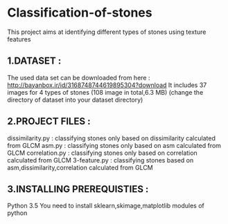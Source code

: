 # Classification-of-stones
This project aims at identifying different types of stones using texture features

## 1.DATASET :
The used data set can be downloaded from here : http://bayanbox.ir/id/3168748744619895304?download
It includes 37 images for 4 types of stones (108 image in total,6.3 MB)
(change the directory of dataset into your dataset directory)
  
## 2.PROJECT FILES :
dissimilarity.py : classifying stones only based on dissimilarity calculated from GLCM
asm.py : classifying stones only based on asm calculated from GLCM
correlation.py : classifying stones only based on correlation calculated from GLCM
3-feature.py : classifying stones based on asm,dissimilarity,correlation calculated from GLCM
  
## 3.INSTALLING PREREQUISTIES : 
Python 3.5 
You need to install sklearn,skimage,matplotlib modules of python

